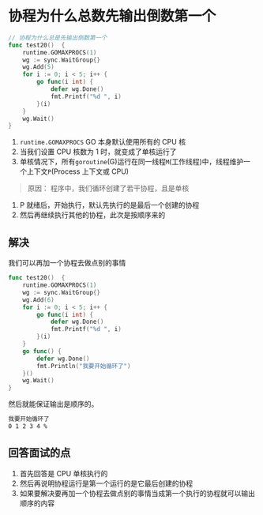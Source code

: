 # 协程为什么总数先输出倒数第一个

```go
// 协程为什么总是先输出倒数第一个
func test20()  {
	runtime.GOMAXPROCS(1)
	wg := sync.WaitGroup{}
	wg.Add(5)
	for i := 0; i < 5; i++ {
		go func(i int) {
			defer wg.Done()
			fmt.Printf("%d ", i)
		}(i)
	}
	wg.Wait()
}
```

1. `runtime.GOMAXPROCS` GO 本身默认使用所有的 CPU 核
2. 当我们设置 CPU 核数为 1 时，就变成了单核运行了
3. 单核情况下，所有`goroutine`(G)运行在同一线程`M`(工作线程)中，线程维护一个上下文`P`(Process 上下文或 CPU)

> 原因：
> 程序中，我们循环创建了若干协程，且是单核

1. P 就绪后，开始执行，默认先执行的是最后一个创建的协程
2. 然后再继续执行其他的协程，此次是按顺序来的

## 解决

我们可以再加一个协程去做点别的事情

```go
func test20()  {
	runtime.GOMAXPROCS(1)
	wg := sync.WaitGroup{}
	wg.Add(6)
	for i := 0; i < 5; i++ {
		go func(i int) {
			defer wg.Done()
			fmt.Printf("%d ", i)
		}(i)
	}
	go func() {
		defer wg.Done()
		fmt.Println("我要开始循环了")
	}()
	wg.Wait()
}
```

然后就能保证输出是顺序的。

```bash
我要开始循环了
0 1 2 3 4 %
```

## 回答面试的点

1. 首先回答是 CPU 单核执行的
2. 然后再说明协程运行是第一个运行的是它最后创建的协程
3. 如果要解决要再加一个协程去做点别的事情当成第一个执行的协程就可以输出顺序的内容
